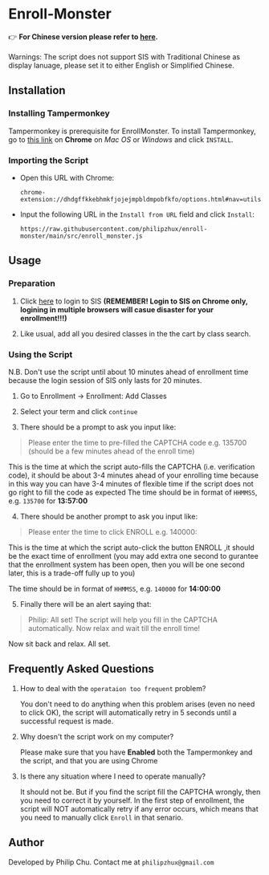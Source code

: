 
# Enroll-Monster
👉 **For Chinese version please refer to [here](https://github.com/philipzhux/enroll-monster/blob/main/README_CN.md).** <br><br>
Warnings: The script does not support SIS with Traditional Chinese as display lanuage, please set it to either English or Simplified Chinese.<br>
## Installation
### **Installing Tampermonkey**

Tampermonkey is prerequisite for EnrollMonster. To install Tampermonkey, go to [this link](https://chrome.google.com/webstore/detail/tampermonkey/dhdgffkkebhmkfjojejmpbldmpobfkfo?hl=en) on **Chrome**  on *Mac OS* or *Windows* and click ```INSTALL```.
  
### **Importing the Script**
* Open this URL with Chrome:

	```chrome-extension://dhdgffkkebhmkfjojejmpbldmpobfkfo/options.html#nav=utils```

* Input the following URL in the ```Install from URL``` field and click ```Install```:

	```https://raw.githubusercontent.com/philipzhux/enroll-monster/main/src/enroll_monster.js```

## Usage
### Preparation
1. Click [here](https://sis.cuhk.edu.cn/psp/csprd/?cmd=login) to login to SIS **(REMEMBER! Login to SIS on Chrome only, logining in multiple browsers will casue disaster for your enrollment!!!)**

2. Like usual, add all you desired classes in the the cart by class search.


### Using the Script
N.B. Don't use the script until about 10 minutes ahead of enrollment time because the login session of SIS only lasts for 20 minutes.
1. Go to Enrollment -> Enrollment: Add Classes

2. Select your term and click ```continue```

3. There should be a prompt to ask you input like:
> Please enter the time to pre-filled the CAPTCHA code e.g. 135700 (should be a few minutes ahead of the enroll time)

This is the time at which the script auto-fills the CAPTCHA (i.e. verification code), it should be about 3-4 minutes ahead of your enrolling time because in this way you can have 3-4 minutes of flexible time if the script does not go right to fill the code as expected
The time should be in format of ```HHMMSS```, e.g. ```135700``` for **13:57:00**

4. There should be another prompt to ask you input like:
> Please enter the time to click ENROLL e.g. 140000:

This is the time at which the script auto-click the button ENROLL ,it should be the exact time of enrollment  (you may add extra one second to gurantee that the enrollment system has been open, then you will be one second later, this is a trade-off fully up to you)

The time should be in format of ```HHMMSS```, e.g. ```140000``` for **14:00:00**
	
5. Finally there will be an alert saying that:
> Philip: All set! The script will help you fill in the CAPTCHA automatically. Now relax and wait till the enroll time!

Now sit back and relax. All set.


## Frequently Asked Questions

1. How to deal with the ```operataion too frequent``` problem?
   
   You don't need to do anything when this problem arises (even no need to click OK), the script will automatically retry in 5 seconds until a successful request is made.

2. Why doesn't the script work on my computer?
   
   Please make sure that you have **Enabled** both the Tampermonkey and the script, and that you are using Chrome

3. Is there any situation where I need to operate manually?
   
   It should not be. But if you find the script fill the CAPTCHA wrongly, then you need to correct it by yourself. In the first step of enrollment, the script will NOT automatically retry if any error occurs, which means that you need to manually click ```Enroll``` in that senario.

## Author

Developed by Philip Chu. Contact me at ```philipzhux@gmail.com```
